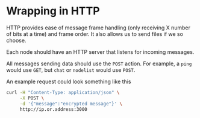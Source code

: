 # Wrapping in HTTP
HTTP provides ease of message frame handling (only receiving X number of bits at a time) and frame order.
It also allows us to send files if we so choose.

Each node should have an HTTP server that listens for incoming messages.

All messages sending data should use the `POST` action.
For example, a `ping` would use `GET`, but `chat` or `nodelist` would use `POST`. 


An example request could look something like this

```bash
curl -H "Content-Type: application/json" \
     -X POST \
     -d '{"message":"encrypted message"}' \
     http://ip.or.address:3000
```
